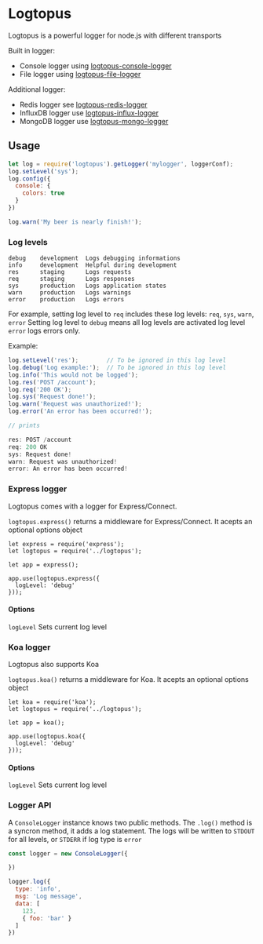 Logtopus
========

Logtopus is a powerful logger for node.js with different transports

Built in logger:
* Console logger using [logtopus-console-logger](https://npmjs.org/packages/logtopus-console-logger)
* File logger using [logtopus-file-logger](https://npmjs.org/packages/logtopus-file-logger)

Additional logger:
* Redis logger see [logtopus-redis-logger](https://npmjs.org/packages/logtopus-redis-logger)
* InfluxDB logger use [logtopus-influx-logger](https://npmjs.org/packages/logtopus-influx-logger)
* MongoDB logger use [logtopus-mongo-logger](https://npmjs.org/packages/logtopus-mongo-logger)

## Usage

```js
let log = require('logtopus').getLogger('mylogger', loggerConf);
log.setLevel('sys');
log.config({
  console: {
    colors: true
  }
})

log.warn('My beer is nearly finish!');
```

### Log levels

    debug    development  Logs debugging informations
    info     development  Helpful during development
    res      staging      Logs requests
    req      staging      Logs responses
    sys      production   Logs application states
    warn     production   Logs warnings
    error    production   Logs errors

For example, setting log level to `req` includes these log levels: `req`, `sys`, `warn`, `error`
Setting log level to `debug` means all log levels are activated
log level `error` logs errors only.

Example:

```js
log.setLevel('res');        // To be ignored in this log level
log.debug('Log example:');  // To be ignored in this log level
log.info('This would not be logged');
log.res('POST /account');
log.req('200 OK');
log.sys('Request done!');
log.warn('Request was unauthorized!');
log.error('An error has been occurred!');

// prints

res: POST /account
req: 200 OK
sys: Request done!
warn: Request was unauthorized!
error: An error has been occurred!
```

### Express logger

Logtopus comes with a logger for Express/Connect.

`logtopus.express()` returns a middleware for Express/Connect. It acepts an optional options object

```
let express = require('express');
let logtopus = require('../logtopus');

let app = express();

app.use(logtopus.express({
  logLevel: 'debug'
}));
```

#### Options

`logLevel` Sets current log level


### Koa logger

Logtopus also supports Koa

`logtopus.koa()` returns a middleware for Koa. It acepts an optional options object

```
let koa = require('koa');
let logtopus = require('../logtopus');

let app = koa();

app.use(logtopus.koa({
  logLevel: 'debug'
}));
```

#### Options

`logLevel` Sets current log level

### Logger API

A `ConsoleLogger` instance knows two public methods. The `.log()` method is a syncron method, it adds a log statement. The logs will be written to `STDOUT` for all levels, or `STDERR` if log type is `error`

```js
const logger = new ConsoleLogger({

})

logger.log({
  type: 'info',
  msg: 'Log message',
  data: [
    123,
    { foo: 'bar' }
  ]
})
```
